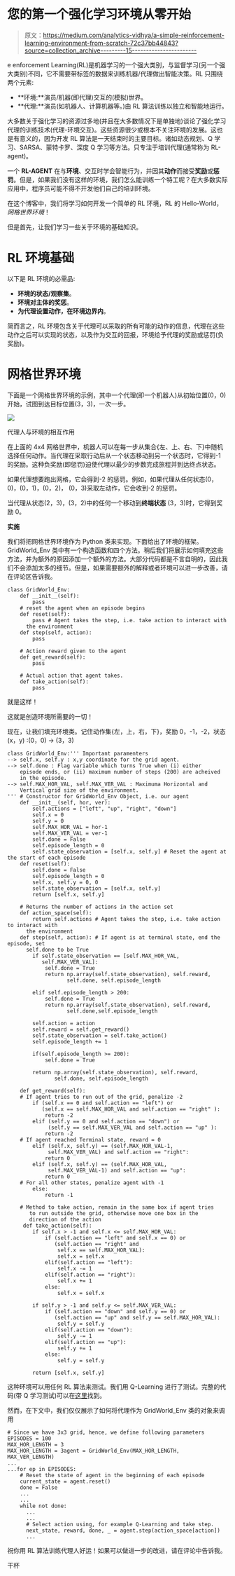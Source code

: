 # 您的第一个强化学习环境从零开始

> 原文：<https://medium.com/analytics-vidhya/a-simple-reinforcement-learning-environment-from-scratch-72c37bb44843?source=collection_archive---------15----------------------->

e enforcement Learning(RL)是机器学习的一个强大类别，与监督学习(另一个强大类别)不同，它不需要带标签的数据来训练机器/代理做出智能决策。RL 只围绕两个元素:

*   **环境:**演员/机器(即代理)交互的(模拟)世界。
*   **代理:**演员(如机器人、计算机器等。)由 RL 算法训练以独立和智能地运行。

大多数关于强化学习的资源过多地(并且在大多数情况下是单独地)谈论了强化学习代理的训练技术(代理-环境交互)。这些资源很少或根本不关注环境的发展。这也是有意义的，因为开发 RL 算法是一天结束时的主要目标。诸如动态规划、Q 学习、SARSA、蒙特卡罗、深度 Q 学习等方法。只专注于培训代理(通常称为 RL-agent)。

一个 **RL-AGENT** 在与**环境**、交互时学会智能行为，并因其**动作**而接受**奖励**或**惩罚**。但是，如果我们没有这样的环境，我们怎么能训练一个特工呢？在大多数实际应用中，程序员可能不得不开发他们自己的培训环境。

在这个博客中，我们将学习如何开发一个简单的 RL 环境，RL 的 Hello-World，*网格世界环境*！

但是首先，让我们学习一些关于环境的基础知识。

# **RL 环境基础**

以下是 RL 环境的必需品:

*   **环境的状态/观察集**。
*   **环境对主体的奖惩**。
*   **为代理设置动作，在环境边界内**。

简而言之，RL 环境包含关于代理可以采取的所有可能的动作的信息，代理在这些动作之后可以实现的状态，以及作为交互的回报，环境给予代理的奖励或惩罚(负奖励)。

# **网格世界环境**

下面是一个网格世界环境的示例，其中一个代理(即一个机器人)从初始位置(0，0)开始，试图到达目标位置(3，3)，一次一步。

![](img/d8556042aaa799636d8598fe8a8d3983.png)

代理人与环境的相互作用

在上面的 4x4 网格世界中，机器人可以在每一步从集合{左、上、右、下}中随机选择任何动作。当代理在采取行动后从一个状态移动到另一个状态时，它得到-1 的奖励。这种负奖励(即惩罚)迫使代理以最少的步数完成旅程并到达终点状态。

如果代理想要跑出网格，它会得到-2 的惩罚。例如，如果代理从任何状态(0，0)，(0，1)，(0，2)，
(0，3)采取左动作，它会收到-2 的惩罚。

当代理从状态(2，3)，(3，2)中的任何一个移动到**终端状态** (3，3)时，它得到奖励 0。

**实施**

我们将把网格世界环境作为 Python 类来实现。下面给出了环境的框架。GridWorld_Env 类中有一个构造函数和四个方法。稍后我们将展示如何填充这些方法，并为额外的原因添加一个额外的方法。大部分代码都是不言自明的，因此我们不会添加太多的细节。但是，如果需要额外的解释或者环境可以进一步改善，请在评论区告诉我。

```
class GridWorld_Env:
    def __init__(self):
        pass
    # reset the agent when an episode begins    
    def reset(self):
        pass # Agent takes the step, i.e. take action to interact with 
      the environment
    def step(self, action):
        pass

    # Action reward given to the agent
    def get_reward(self):
        pass

    # Actual action that agent takes.
    def take_action(self):
        pass
```

就是这样！

这就是创造环境所需要的一切！

现在，让我们填充环境类。记住动作集{左，上，右，下}，奖励 0，-1，-2，状态(x，y) :(0，0) → (3，3)

```
class GridWorld_Env:''' Important paramenters
--> self.x, self.y : x,y coordinate for the grid agent. 
--> self.done : Flag variable which turns True when (i) either 
    episode ends, or (ii) maximum number of steps (200) are acheived
    in the episode.
--> self.MAX_HOR_VAL, self.MAX_VER_VAL : Maximuma Horizontal and 
    Vertical grid size of the environment. 
''' # Constructor for GridWorld_Env Object, i.e. our agent
    def __init__(self, hor, ver):
        self.actions = ["left", "up", "right", "down"] 
        self.x = 0
        self.y = 0
        self.MAX_HOR_VAL = hor-1
        self.MAX_VER_VAL = ver-1
        self.done = False
        self.episode_length = 0
        self.state_observation = [self.x, self.y] # Reset the agent at the start of each episode
    def reset(self):
        self.done = False
        self.episode_length = 0
        self.x, self.y = 0, 0
        self.state_observation = [self.x, self.y]
        return [self.x, self.y]

    # Returns the number of actions in the action set
    def action_space(self):
        return self.actions # Agent takes the step, i.e. take action to interact with 
      the environment
    def step(self, action): # If agent is at terminal state, end the episode, set 
      self.done to be True
        if self.state_observation == [self.MAX_HOR_VAL, 
           self.MAX_VER_VAL]:
            self.done = True
            return np.array(self.state_observation), self.reward,      
                   self.done, self.episode_length

        elif self.episode_length > 200:
            self.done = True
            return np.array(self.state_observation), self.reward, 
                   self.done,self.episode_length

        self.action = action
        self.reward = self.get_reward()
        self.state_observation = self.take_action()
        self.episode_length += 1

        if(self.episode_length >= 200):
            self.done = True

        return np.array(self.state_observation), self.reward, 
               self.done, self.episode_length

    def get_reward(self):
    # If agent tries to run out of the grid, penalize -2
        if (self.x == 0 and self.action == "left") or 
           (self.x == self.MAX_HOR_VAL and self.action == "right" ):
            return -2
        elif (self.y == 0 and self.action == "down") or 
             (self.y == self.MAX_VER_VAL and self.action == "up" ):
            return -2
    # If agent reached Terminal state, reward = 0 
        elif (self.x, self.y) == (self.MAX_HOR_VAL-1, 
             self.MAX_VER_VAL) and self.action == "right":
            return 0
        elif (self.x, self.y) == (self.MAX_HOR_VAL, 
             self.MAX_VER_VAL-1) and self.action == "up":
            return 0
    # For all other states, penalize agent with -1
        else:
            return -1

    # Method to take action, remain in the same box if agent tries
       to run outside the grid, otherwise move one box in the 
       direction of the action
     def take_action(self):  
        if self.x > -1 and self.x <= self.MAX_HOR_VAL:
            if (self.action == "left" and self.x == 0) or 
               (self.action == "right" and 
                self.x == self.MAX_HOR_VAL):
                self.x = self.x
            elif(self.action == "left"):
                self.x -= 1
            elif(self.action == "right"):
                self.x += 1
            else:
                self.x = self.x

        if self.y > -1 and self.y <= self.MAX_VER_VAL:
            if (self.action == "down" and self.y == 0) or 
               (self.action == "up" and self.y == self.MAX_HOR_VAL):
                self.y = self.y
            elif(self.action == "down"):
                self.y -= 1
            elif(self.action == "up"):
                self.y += 1
            else:
                self.y = self.y

        return [self.x, self.y]
```

这种环境可以用任何 RL 算法来测试。我们用 Q-Learning 进行了测试。完整的代码(带 Q 学习测试)可以在[这里](https://github.com/SRJaffry/GridWorld_Environment)找到。

然而，在下文中，我们仅仅展示了如何将代理作为 GridWorld_Env 类的对象来调用

```
# Since we have 3x3 grid, hence, we define following parameters
EPISODES = 100
MAX_HOR_LENGTH = 3
MAX_HOR_LENGTH = 3agent = GridWorld_Env(MAX_HOR_LENGTH, MAX_VER_LENGTH)
...
...for ep in EPISODES:
    # Reset the state of agent in the beginning of each episode
    current_state = agent.reset() 
    done = False
    ...
    ...
    while not done:
      ...
      ...
      # Select action using, for example Q-Learning and take step.
      next_state, reward, done, _ = agent.step(action_space[action])
      ...
```

祝你用 RL 算法训练代理人好运！如果可以做进一步的改进，请在评论中告诉我。

干杯